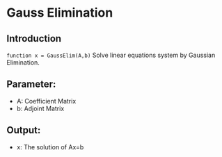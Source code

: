 # Gauss Elimination
## Introduction
`function x = GaussElim(A,b)`
Solve linear equations system by Gaussian Elimination.
## Parameter:
* A: Coefficient Matrix
* b: Adjoint Matrix

## Output:
* x: The solution of Ax=b
